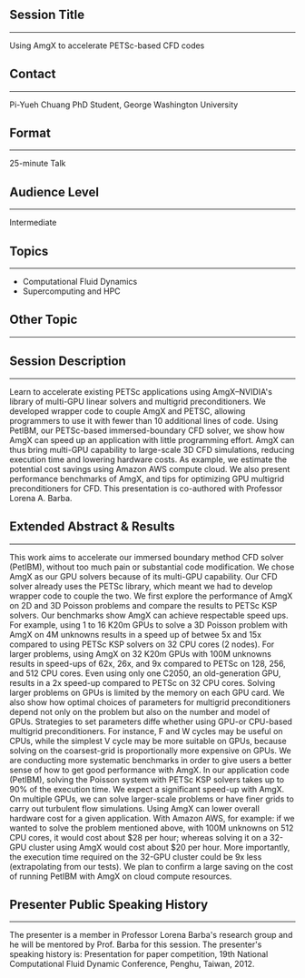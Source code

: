 ## Session Title
------------------------

Using AmgX to accelerate PETSc-based CFD codes

## Contact
------------------------

Pi-Yueh Chuang
PhD Student, George Washington University

## Format
------------------------

25-minute Talk

## Audience Level
------------------------

Intermediate

## Topics
------------------------

* Computational Fluid Dynamics
* Supercomputing and HPC

## Other Topic
------------------------

## Session Description
------------------------

Learn to accelerate existing PETSc applications using AmgX–NVIDIA's library of multi-GPU linear solvers and multigrid preconditioners. 
We developed wrapper code to couple AmgX and PETSC, allowing programmers to use it with fewer than 10 additional lines of code. 
Using PetIBM, our PETSc-based immersed-boundary CFD solver, we show how AmgX can speed up an application with little programming effort. 
AmgX can thus bring multi-GPU capability to large-scale 3D CFD simulations, reducing execution time and lowering hardware costs. 
As example, we estimate the potential cost savings using Amazon AWS compute cloud. We also present performance benchmarks of AmgX, and tips for optimizing GPU multigrid preconditioners for CFD. 
This presentation is co-authored with Professor Lorena A. Barba.

## Extended Abstract & Results
------------------------

This work aims to accelerate our immersed boundary method CFD solver (PetIBM), without too much pain or substantial code modification.
We chose AmgX as our GPU solvers because of its multi-GPU capability. 
Our CFD solver already uses the PETSc library, which meant we had to develop wrapper code to couple the two.
We first explore the performance of AmgX on 2D and 3D Poisson problems and compare the results to PETSc KSP solvers.
Our benchmarks show AmgX can achieve respectable speed ups. 
For example, using 1 to 16 K20m GPUs to solve a 3D Poisson problem with AmgX on 4M unknowns results in a speed up of betwee 5x and 15x compared to using PETSc KSP solvers on 32 CPU cores (2 nodes). 
For larger problems, using AmgX on 32 K20m GPUs with 100M unknowns results in speed-ups of 62x, 26x, and 9x compared to PETSc on 128, 256, and 512 CPU cores.
Even using only one C2050, an old-generation GPU, results in a 2x speed-up compared to PETSc on 32 CPU cores. 
Solving larger problems on GPUs is limited by the memory on each GPU card.
We also show how optimal choices of parameters for multigrid preconditioners depend not only on the problem but also on the number and model of GPUs. 
Strategies to set parameters diffe whether using GPU-or CPU-based multigrid preconditioners. For instance, F and W cycles may be useful on CPUs, while the simplest V cycle may be more suitable on GPUs, because solving on the coarsest-grid is proportionally more expensive on GPUs.
We are conducting more systematic benchmarks in order to give users a better sense of how to get good performance with AmgX.
In our application code (PetIBM), solving the Poisson system with PETSc KSP solvers takes up to 90% of the execution time.
We expect a significant speed-up with AmgX. On multiple GPUs, we can solve larger-scale problems or have finer grids to carry out turbulent flow simulations.
Using AmgX can lower overall hardware cost for a given application. With Amazon AWS, for example: if we wanted to solve the problem mentioned above, with 100M unknowns on 512 CPU cores, it would cost about $28 per hour; whereas solving it on a 32-GPU cluster using AmgX would cost about $20 per hour. 
More importantly, the execution time required on the 32-GPU cluster could be 9x less (extrapolating from our tests). 
We plan to confirm a large saving on the cost of running PetIBM with AmgX on cloud compute resources.

## Presenter Public Speaking History
------------------------
The presenter is a member in Professor Lorena Barba's research group and he will be mentored by Prof. Barba for this session. The presenter's speaking history is:
Presentation for paper competition, 19th National Computational Fluid Dynamic Conference, Penghu, Taiwan, 2012.


